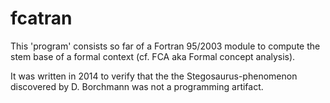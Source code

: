 # fcatran


This 'program' consists so far of a Fortran 95/2003 module to compute the stem base of a formal context (cf. FCA aka Formal concept analysis). 

It was written in 2014 to verify that the the Stegosaurus-phenomenon discovered by D. Borchmann was not a programming artifact.  
